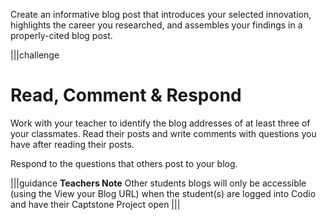 Create an informative blog post that introduces your selected innovation, highlights the career you researched, and assembles your findings in a properly-cited blog post.

|||challenge
# Read, Comment & Respond
Work with your teacher to identify the blog addresses of at least three of your classmates.  Read their posts and write comments with questions you have after reading their posts.

Respond to the questions that others post to your blog.

|||guidance
**Teachers Note**
Other students blogs will only be accessible (using the View your Blog URL) when the student(s) are logged into Codio and have their Captstone Project open
|||